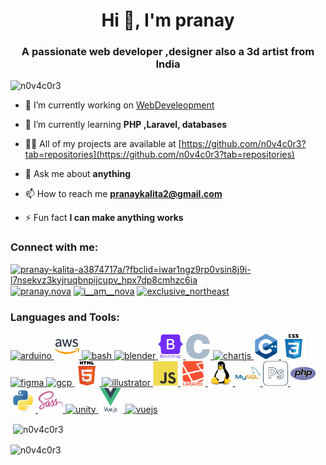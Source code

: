 
<h1 align="center">Hi 👋, I'm pranay</h1>  
<h3 align="center">A passionate web developer ,designer also a 3d artist from India</h3>  
  
<p align="left"> <img src="https://komarev.com/ghpvc/?username=n0v4c0r3&label=Profile%20views&color=0e75b6&style=flat" alt="n0v4c0r3" /> </p>  
  
- 🔭 I’m currently working on [WebDeveleopment](https://github.com/n0v4c0r3/coderscafe_new)  
  
- 🌱 I’m currently learning **PHP ,Laravel, databases**  
  
- 👨‍💻 All of my projects are available at [https://github.com/n0v4c0r3?tab=repositories](https://github.com/n0v4c0r3?tab=repositories)  
  
- 💬 Ask me about **anything**  
  
- 📫 How to reach me **pranaykalita2@gmail.com**  
  
- ⚡ Fun fact **I can make anything works**  
  
<h3 align="left">Connect with me:</h3>  
<p align="left">  
<a href="https://linkedin.com/in/pranay-kalita-a3874717a/?fbclid=iwar1ngz9rp0vsin8j9i-l7nsekvz3kyjruqbnpijcupv_hpx7dp8cmhzc6ia" target="blank"><img align="center" src="https://cdn.jsdelivr.net/npm/simple-icons@3.0.1/icons/linkedin.svg" alt="pranay-kalita-a3874717a/?fbclid=iwar1ngz9rp0vsin8j9i-l7nsekvz3kyjruqbnpijcupv_hpx7dp8cmhzc6ia" height="30" width="40" /></a>  
<a href="https://fb.com/pranay.nova" target="blank"><img align="center" src="https://cdn.jsdelivr.net/npm/simple-icons@3.0.1/icons/facebook.svg" alt="pranay.nova" height="30" width="40" /></a>  
<a href="https://instagram.com/i__am__nova" target="blank"><img align="center" src="https://cdn.jsdelivr.net/npm/simple-icons@3.0.1/icons/instagram.svg" alt="i__am__nova" height="30" width="40" /></a>  
<a href="https://www.youtube.com/c/exclusive_northeast" target="blank"><img align="center" src="https://cdn.jsdelivr.net/npm/simple-icons@3.0.1/icons/youtube.svg" alt="exclusive_northeast" height="30" width="40" /></a>  
</p>  
  
<h3 align="left">Languages and Tools:</h3>  
<p align="left"> <a href="https://www.arduino.cc/" target="_blank"> <img src="https://cdn.worldvectorlogo.com/logos/arduino-1.svg" alt="arduino" width="40" height="40"/> </a> <a href="https://aws.amazon.com" target="_blank"> <img src="https://raw.githubusercontent.com/devicons/devicon/master/icons/amazonwebservices/amazonwebservices-original-wordmark.svg" alt="aws" width="40" height="40"/> </a> <a href="https://www.gnu.org/software/bash/" target="_blank"> <img src="https://www.vectorlogo.zone/logos/gnu_bash/gnu_bash-icon.svg" alt="bash" width="40" height="40"/> </a> <a href="https://www.blender.org/" target="_blank"> <img src="https://download.blender.org/branding/community/blender_community_badge_white.svg" alt="blender" width="40" height="40"/> </a> <a href="https://getbootstrap.com" target="_blank"> <img src="https://raw.githubusercontent.com/devicons/devicon/master/icons/bootstrap/bootstrap-plain-wordmark.svg" alt="bootstrap" width="40" height="40"/> </a> <a href="https://www.cprogramming.com/" target="_blank"> <img src="https://raw.githubusercontent.com/devicons/devicon/master/icons/c/c-original.svg" alt="c" width="40" height="40"/> </a> <a href="https://www.chartjs.org" target="_blank"> <img src="https://www.chartjs.org/media/logo-title.svg" alt="chartjs" width="40" height="40"/> </a> <a href="https://www.w3schools.com/cpp/" target="_blank"> <img src="https://raw.githubusercontent.com/devicons/devicon/master/icons/cplusplus/cplusplus-original.svg" alt="cplusplus" width="40" height="40"/> </a> <a href="https://www.w3schools.com/css/" target="_blank"> <img src="https://raw.githubusercontent.com/devicons/devicon/master/icons/css3/css3-original-wordmark.svg" alt="css3" width="40" height="40"/> </a> <a href="https://www.figma.com/" target="_blank"> <img src="https://www.vectorlogo.zone/logos/figma/figma-icon.svg" alt="figma" width="40" height="40"/> </a> <a href="https://cloud.google.com" target="_blank"> <img src="https://www.vectorlogo.zone/logos/google_cloud/google_cloud-icon.svg" alt="gcp" width="40" height="40"/> </a> <a href="https://www.w3.org/html/" target="_blank"> <img src="https://raw.githubusercontent.com/devicons/devicon/master/icons/html5/html5-original-wordmark.svg" alt="html5" width="40" height="40"/> </a> <a href="https://www.adobe.com/in/products/illustrator.html" target="_blank"> <img src="https://www.vectorlogo.zone/logos/adobe_illustrator/adobe_illustrator-icon.svg" alt="illustrator" width="40" height="40"/> </a> <a href="https://developer.mozilla.org/en-US/docs/Web/JavaScript" target="_blank"> <img src="https://raw.githubusercontent.com/devicons/devicon/master/icons/javascript/javascript-original.svg" alt="javascript" width="40" height="40"/> </a> <a href="https://laravel.com/" target="_blank"> <img src="https://raw.githubusercontent.com/devicons/devicon/master/icons/laravel/laravel-plain-wordmark.svg" alt="laravel" width="40" height="40"/> </a> <a href="https://www.linux.org/" target="_blank"> <img src="https://raw.githubusercontent.com/devicons/devicon/master/icons/linux/linux-original.svg" alt="linux" width="40" height="40"/> </a> <a href="https://www.mysql.com/" target="_blank"> <img src="https://raw.githubusercontent.com/devicons/devicon/master/icons/mysql/mysql-original-wordmark.svg" alt="mysql" width="40" height="40"/> </a> <a href="https://www.photoshop.com/en" target="_blank"> <img src="https://raw.githubusercontent.com/devicons/devicon/master/icons/photoshop/photoshop-line.svg" alt="photoshop" width="40" height="40"/> </a> <a href="https://www.php.net" target="_blank"> <img src="https://raw.githubusercontent.com/devicons/devicon/master/icons/php/php-original.svg" alt="php" width="40" height="40"/> </a> <a href="https://www.python.org" target="_blank"> <img src="https://raw.githubusercontent.com/devicons/devicon/master/icons/python/python-original.svg" alt="python" width="40" height="40"/> </a> <a href="https://sass-lang.com" target="_blank"> <img src="https://raw.githubusercontent.com/devicons/devicon/master/icons/sass/sass-original.svg" alt="sass" width="40" height="40"/> </a> <a href="https://unity.com/" target="_blank"> <img src="https://www.vectorlogo.zone/logos/unity3d/unity3d-icon.svg" alt="unity" width="40" height="40"/> </a> <a href="https://vuejs.org/" target="_blank"> <img src="https://raw.githubusercontent.com/devicons/devicon/master/icons/vuejs/vuejs-original-wordmark.svg" alt="vuejs" width="40" height="40"/> </a> 
<a href="https://adobe.com/" target="_blank"> <img src="https://i.ibb.co/0BXV5z3/adobe.png" alt="vuejs" width="40" height="40"/> </a></p>  
  
<p>&nbsp;<img align="center" src="https://github-readme-stats.vercel.app/api?username=n0v4c0r3&show_icons=true&locale=en" alt="n0v4c0r3" /></p>  
  
<p><img align="center" src="https://github-readme-streak-stats.herokuapp.com/?user=n0v4c0r3&" alt="n0v4c0r3" /></p>
